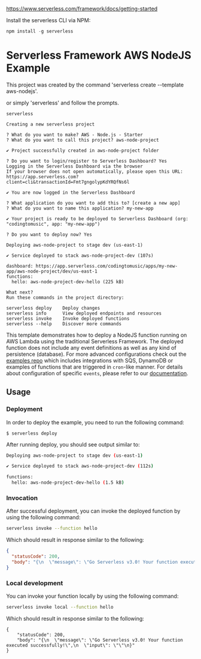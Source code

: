 <!--
title: 'AWS NodeJS Example'
description: 'This template demonstrates how to deploy a NodeJS function running on AWS Lambda using the traditional Serverless Framework.'
layout: Doc
framework: v3
platform: AWS
language: nodeJS
priority: 1
authorLink: 'https://github.com/serverless'
authorName: 'Serverless, inc.'
authorAvatar: 'https://avatars1.githubusercontent.com/u/13742415?s=200&v=4'
-->

https://www.serverless.com/framework/docs/getting-started

Install the serverless CLI via NPM:

```java
npm install -g serverless
```

# Serverless Framework AWS NodeJS Example

This project was created by the command 'serverless create --template aws-nodejs'.

or simply 'serverless' and follow the prompts.

```
serverless

Creating a new serverless project

? What do you want to make? AWS - Node.js - Starter
? What do you want to call this project? aws-node-project

✔ Project successfully created in aws-node-project folder

? Do you want to login/register to Serverless Dashboard? Yes
Logging in the Serverless Dashboard via the browser
If your browser does not open automatically, please open this URL:
https://app.serverless.com?client=cli&transactionId=Fmt7gngolypKdYRQfNs6l

✔ You are now logged in the Serverless Dashboard

? What application do you want to add this to? [create a new app]
? What do you want to name this application? my-new-app

✔ Your project is ready to be deployed to Serverless Dashboard (org: "codingtomusic", app: "my-new-app")

? Do you want to deploy now? Yes

Deploying aws-node-project to stage dev (us-east-1)

✔ Service deployed to stack aws-node-project-dev (107s)

dashboard: https://app.serverless.com/codingtomusic/apps/my-new-app/aws-node-project/dev/us-east-1
functions:
  hello: aws-node-project-dev-hello (225 kB)

What next?
Run these commands in the project directory:

serverless deploy    Deploy changes
serverless info      View deployed endpoints and resources
serverless invoke    Invoke deployed functions
serverless --help    Discover more commands
```

This template demonstrates how to deploy a NodeJS function running on AWS Lambda using the traditional Serverless Framework. The deployed function does not include any event definitions as well as any kind of persistence (database). For more advanced configurations check out the [examples repo](https://github.com/serverless/examples/) which includes integrations with SQS, DynamoDB or examples of functions that are triggered in `cron`-like manner. For details about configuration of specific `events`, please refer to our [documentation](https://www.serverless.com/framework/docs/providers/aws/events/).

## Usage

### Deployment

In order to deploy the example, you need to run the following command:

```
$ serverless deploy
```

After running deploy, you should see output similar to:

```bash
Deploying aws-node-project to stage dev (us-east-1)

✔ Service deployed to stack aws-node-project-dev (112s)

functions:
  hello: aws-node-project-dev-hello (1.5 kB)
```

### Invocation

After successful deployment, you can invoke the deployed function by using the following command:

```bash
serverless invoke --function hello
```

Which should result in response similar to the following:

```json
{
  "statusCode": 200,
  "body": "{\n  \"message\": \"Go Serverless v3.0! Your function executed successfully!\",\n  \"input\": {}\n}"
}
```

### Local development

You can invoke your function locally by using the following command:

```bash
serverless invoke local --function hello
```

Which should result in response similar to the following:

```
{
    "statusCode": 200,
    "body": "{\n  \"message\": \"Go Serverless v3.0! Your function executed successfully!\",\n  \"input\": \"\"\n}"
}
```
